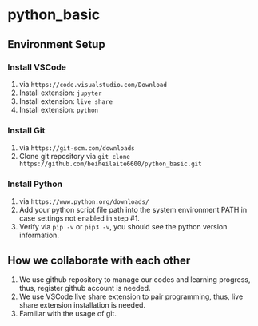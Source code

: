 # python_basic

## Environment Setup

### Install VSCode    
1. via `https://code.visualstudio.com/Download`   
2. Install extension: `jupyter`
3. Install extension: `live share`
4. Install extension: `python`


### Install Git
1. via `https://git-scm.com/downloads`   
2. Clone git repository via `git clone https://github.com/beiheilaite6600/python_basic.git`   


### Install Python
1. via `https://www.python.org/downloads/`
2. Add your python script file path into the system environment PATH in case settings not enabled in step #1. 
3. Verify via  `pip -v` or `pip3 -v`, you should see the python version information. 


## How we collaborate with each other
1. We use github repository to manage our codes and learning progress, thus, register github account is needed.   
2. We use VSCode live share extension to pair programming, thus, live share extension installation is needed. 
3. Familiar with the usage of git. 


